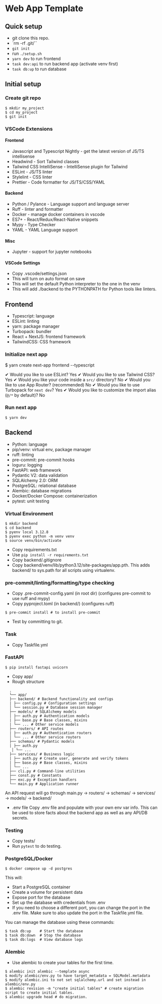 # Web App Template

## Quick setup

- git clone this repo.
- `rm -rf .git/``
- `git init`
- run `./setup.sh`
- `yarn dev` to run frontend
- `task dev:api` to run backend app (activate venv first)
- `task db:up` to run database

## Initial setup

### Create git repo

```
$ mkdir my_project
$ cd my_project
$ git init
```

### VSCode Extensions

#### Frontend

- Javascript and Typescript Nightly - get the latest version of JS/TS intellisense
- Headwind - Sort Tailwind classes
- Tailwind CSS IntelliSense - IntelliSense plugin for Tailwind
- ESLint - JS/TS linter
- Stylelint - CSS linter
- Prettier - Code formatter for JS/TS/CSS/YAML

#### Backend

- Python / Pylance - Language support and language server
- Ruff - linter and formatter
- Docker - manage docker containers in vscode
- ES7+ - React/Redux/React-Native snippets
- Mypy - Type Checker
- YAML - YAML Language support

#### Misc

- Jupyter - support for jupyter notebooks

#### VSCode Settings

- Copy .vscode/settings.json
- This will turn on auto format on save
- This will set the default Python interpreter to the one in the venv
- This will add ./backend to the PYTHONPATH for Python tools like linters.

## Frontend

- Typescript: language
- ESLint: linting
- yarn: package manager
- Turbopack: bundler
- React + NextJS: frontend framework
- TailwindCSS: CSS framework

### Initialize next app

$ yarn create next-app frontend --typescript

✔ Would you like to use ESLint? Yes
✔ Would you like to use Tailwind CSS? Yes
✔ Would you like your code inside a `src/` directory? No
✔ Would you like to use App Router? (recommended) No
✔ Would you like to use Turbopack for `next dev`? Yes
✔ Would you like to customize the import alias (`@/*` by default)? No

### Run next app

```
$ yarn dev
```

## Backend

- Python: language
- pip/venv: virtual env, package manager
- ruff: linting
- pre-commit: pre-commit hooks
- loguru: logging
- FastAPI: web framework
- Pydantic V2: data validation
- SQLAlchemy 2.0: ORM
- PostgreSQL: relational database
- Alembic: database migrations
- Docker/Docker Compose: containerization
- pytest: unit testing

### Virtual Environment

```
$ mkdir backend
$ cd backend
$ pyenv local 3.12.8
$ pyenv exec python -m venv venv
$ source venv/bin/activate
```

- Copy requirements.txt
- Use `pip install -r requirements.txt`
- Copy backend/.gitignore
- Copy backend/venv/lib/python3.12/site-packages/app.pth. This adds backend/ to sys.path for all scripts using virtualenv.

### pre-commit/linting/formatting/type checking

- Copy .pre-commit-config.yaml (in root dir) (configures pre-commit to use ruff and mypy)
- Copy pyproject.toml (in backend/) (configures ruff)

```
$ pre-commit install # to install pre-commit
```

- Test by committing to git.

### Task

- Copy Taskfile.yml

### FastAPI

```
$ pip install fastapi uvicorn
```

- Copy app/
- Rough structure
```
  .
  └── app/
  ├── backend/ # Backend functionality and configs
  | ├── config.py # Configuration settings
  │ └── session.py # Database session manager
  ├── models/ # SQLAlchemy models
  │ ├── auth.py # Authentication models
  | ├── base.py # Base classes, mixins
  | └── ... # Other service models
  ├── routers/ # API routes
  | ├── auth.py # Authentication routers
  │ └── ... # Other service routers
  ├── schemas/ # Pydantic models
  | ├── auth.py  
   │ └── ...
  ├── services/ # Business logic
  | ├── auth.py # Create user, generate and verify tokens
  | ├── base.py # Base classes, mixins
  │ └── ...
  ├── cli.py # Command-line utilities
  ├── const.py # Constants
  ├── exc.py # Exception handlers
  └── main.py # Application runner
```

An API request will go through main.py -> routers/ -> schemas/ -> services/ -> models/ -> backend/

- .env file
  Copy .env file and populate with your own env var info. This can be used to store facts about the backend app as well as any API/DB secrets.

### Testing

- Copy tests/
- Run `pytest` to do testing.

### PostgreSQL/Docker

```
$ docker compose up -d postgres
```

This will:

- Start a PostgreSQL container
- Create a volume for persistent data
- Expose port for the database
- Set up the database with credentials from .env
- If you need to choose a different port, you can change the port in the .env file. Make sure to also update the port in the Taskfile.yml file.

You can manage the database using these commands:

```
$ task db:up    # Start the database
$ task db:down  # Stop the database
$ task db:logs  # View database logs
```

### Alembic

- Use alembic to create your tables for the first time.

```
$ alembic init alembic --template async
$ modify alembic/env.py to have target_metadata = SQLModel.metadata
$ modify alembic.ini to not set sqlalchemy.url and set instead in alembic/env.py
$ alembic revision -m "create initial tables" # create migration script to create initial tables.
$ alembic upgrade head # do migration.
```

